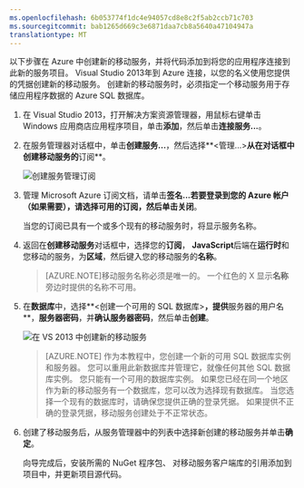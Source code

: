 ```yaml
---
ms.openlocfilehash: 6b053774f1dc4e94057cd8e8c2f5ab2ccb71c703
ms.sourcegitcommit: bab1265d669c3e6871daa7cb8a5640a47104947a
translationtype: MT
---
```



以下步骤在 Azure 中创建新的移动服务，并将代码添加到将您的应用程序连接到此新的服务项目。 Visual Studio 2013年到 Azure 连接，以您的名义使用您提供的凭据创建新的移动服务。 创建新的移动服务时，必须指定一个移动服务用于存储应用程序数据的 Azure SQL 数据库。 


1. 在 Visual Studio 2013，打开解决方案资源管理器，用鼠标右键单击 Windows 应用商店应用程序项目，单击**添加**，然后单击**连接服务...**。  

2. 在服务管理器对话框中，单击**创建服务...**，然后选择**&lt;管理...&gt;**从在对话框中创建移动服务的**订阅**。  

    ![创建服务管理订阅](./media/mobile-services-create-new-service-vs2013/mobile-create-service-from-vs2013.png)

3. 管理 Microsoft Azure 订阅文档，请单击**签名...**若要登录到您的 Azure 帐户 （如果需要），请选择可用的订阅，然后单击**关闭**。

    当您的订阅已具有一个或多个现有的移动服务时，将显示服务名称。 

5. 返回在**创建移动服务**对话框中，选择您的**订阅**， **JavaScript**后端在**运行时**和您移动的服务，为**区域**，然后键入您的移动服务的**名称**。

    >[AZURE.NOTE]移动服务名称必须是唯一的。 一个红色的 X 显示**名称**旁边时提供的名称不可用。 

6. 在**数据库**中，选择**&lt;创建一个可用的 SQL 数据库&gt;**，提供**服务器的用户名**，**服务器密码**，并**确认服务器密码**，然后单击**创建**。

    ![在 VS 2013 中创建新的移动服务](./media/mobile-services-create-new-service-vs2013/mobile-create-service-from-vs2013-2.png)


    > [AZURE.NOTE]
    > 作为本教程中，您创建一个新的可用 SQL 数据库实例和服务器。 您可以重用此新数据库并管理它，就像任何其他 SQL 数据库实例。 您只能有一个可用的数据库实例。 如果您已经在同一个地区作为新的移动服务有一个数据库，您可以改为选择现有数据库。 当您选择一个现有的数据库时，请确保您提供正确的登录凭据。 如果提供不正确的登录凭据，移动服务创建处于不正常状态。

7. 创建了移动服务后，从服务管理器中的列表中选择新创建的移动服务并单击**确定**。

    向导完成后，安装所需的 NuGet 程序包、 对移动服务客户端库的引用添加到项目中，并更新项目源代码。
